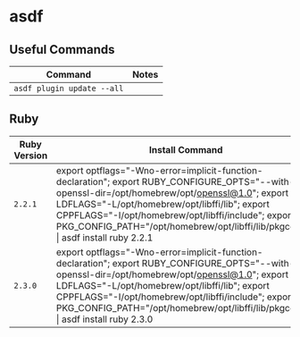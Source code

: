 # asdf


## Useful Commands

| Command | Notes |
|---------|-------|
|`asdf plugin update --all` | |

## Ruby

| Ruby Version | Install Command | Notes |
|--------------|-----------------|-------|
|`2.2.1`       | export optflags="-Wno-error=implicit-function-declaration"; export RUBY_CONFIGURE_OPTS="--with-openssl-dir=/opt/homebrew/opt/openssl@1.0"; export LDFLAGS="-L/opt/homebrew/opt/libffi/lib"; export CPPFLAGS="-I/opt/homebrew/opt/libffi/include"; export PKG_CONFIG_PATH="/opt/homebrew/opt/libffi/lib/pkgconfig" \| asdf install ruby 2.2.1 | Edit the [build file](http://grantcss.com/blog/2021/10/27/install-ruby-2-dot-2-m1-pro/) |
|`2.3.0`       | export optflags="-Wno-error=implicit-function-declaration"; export RUBY_CONFIGURE_OPTS="--with-openssl-dir=/opt/homebrew/opt/openssl@1.0"; export LDFLAGS="-L/opt/homebrew/opt/libffi/lib"; export CPPFLAGS="-I/opt/homebrew/opt/libffi/include"; export PKG_CONFIG_PATH="/opt/homebrew/opt/libffi/lib/pkgconfig" \| asdf install ruby 2.3.0 | This takes a while                                                                      |
